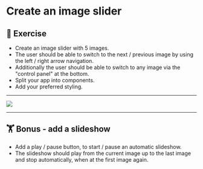 # Create an image slider


## :cartwheeling: Exercise

- Create an image slider with 5 images.
- The user should be able to switch to the next / previous image by using the left / right arrow navigation.
- Additionally the user should be able to switch to any image via the "control panel" at the bottom.
- Split your app into components.
- Add your preferred styling.

---

![](slider.gif)

---
## :weight_lifting: Bonus - add a slideshow

- Add a play / pause button, to start / pause an automatic slideshow.
- The slideshow should play from the current image up to the last image and stop automatically, when at the first image again.



